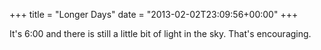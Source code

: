 +++
title = "Longer Days"
date = "2013-02-02T23:09:56+00:00"
+++

It's 6:00 and there is still a little bit of light in the sky. That's encouraging.
			
